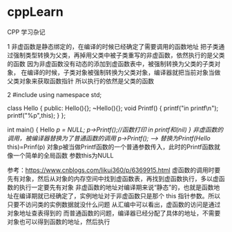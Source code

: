 # cppLearn
CPP 学习杂记

1  非虚函数是静态绑定的，在编译的时候已经确定了需要调用的函数地址
   把子类通过强制类型转换为父类，再掉用父类中被子类重写的非虚函数，依然执行的是父类的函数
   因为非虚函数没有动态的添加到虚函数表中，被强制转换为父类的子类对象，
   在编译的时候，子类对象被强制转换为父类对象，编译器就把当前对象当做父类对象来获取函数指针
   所以执行的依然是父类的函数
   
2
#include <iostream>
using namespace std;

class Hello
{
public:
    Hello(){};
    ~Hello(){};
    void Printf()
    {
        printf("in printf\n");
        printf("%p",this);
    }
};
 
int main() {
    Hello *p = NULL;
    p->Printf();//函数打印 in printf和(nil)
}
非虚函数的调用，被编译器替换为了普通函数的调用
p->Printf(); --> 替换为Printf(Hello* this)=Prinf(p)
对象p被当做Printf函数的一个普通参数传入，此时的Printf函数就像一个简单的全局函数
参数this为NULL

参考：https://www.cnblogs.com/likui360/p/6369915.html
虚函数的调用时要先有对象，然后从对象的内存空间中找到虚函数表，再找到虚函数执行，多以虚函数的执行一定要先有对象
非虚函数的地址对编译期来说“静态”的，也就是函数地址在编译期就已经确定了，实例地址对于非虚函数只是那个 this 指针参数。所以只要不访问类的实例数据就没什么问题
从汇编中可以看出，虚函数的访问是通过对象地址查表得到的
而普通函数的问题，编译器已经分配了具体的地址，不需要对象也可以得到函数的地址，然后执行
